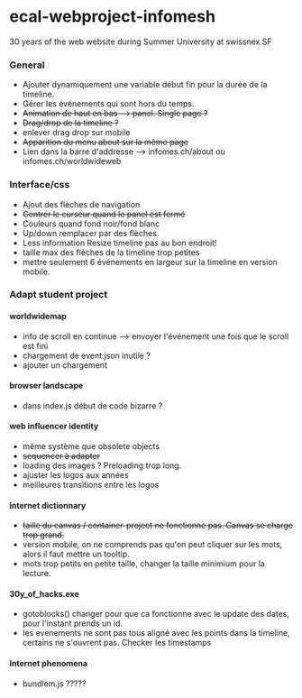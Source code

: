 # ecal-webproject-infomesh
30 years of the web website during Summer University at swissnex SF

### General
- Ajouter dynamiquement une variable début fin pour la durée de la timeline.
- Gérer les événements qui sont hors du temps. 
- ~~Animation de haut en bas --> panel. Single page ?~~
- ~~Drag/drop de la timeline ?~~
- enlever drag drop sur mobile
- ~~Apparition du menu about sur la même page~~
- Lien dans la barre d'addresse --> infomes.ch/about  ou infomes.ch/worldwideweb

### Interface/css
- Ajout des flèches de navigation
- ~~Centrer le curseur quand le panel est fermé~~
- Couleurs quand fond noir/fond blanc
- Up/down remplacer par des flèches
- Less information Resize timeline pas au bon endroit!
- taille max des flèches de la timeline trop petites 
- mettre seulement 6 événements en largeur sur la timeline en version mobile. 

### Adapt student project
#### worldwidemap
- info de scroll en continue --> envoyer l'événement une fois que le scroll est fini
- chargement de event.json inutile ?
- ajouter un chargement

#### browser landscape
- dans index.js début de code bizarre ?

#### web influencer identity
- même système que obsolete objects
- ~~sequencer à adapter~~
- loading des images ? Preloading trop long.
- ajuster les logos aux années
- meilleures transitions entre les logos

#### internet dictionnary
- ~~taille du canvas / container-project ne fonctionne pas. Canvas se charge trop grand.~~
- version mobile, on ne comprends pas qu'on peut cliquer sur les mots, alors il faut mettre un tooltip.
- mots trop petits en petite taille, changer la taille minimium pour la lecture. 

#### 30y_of_hacks.exe
- gotoblocks() changer pour que ca fonctionne avec le update des dates, pour l'instant prends un id.
- les evenements ne sont pas tous aligné avec les points dans la timeline, certains ne s'ouvrent pas. Checker les timestamps

#### Internet phenomena 
- bundlem.js ?????









